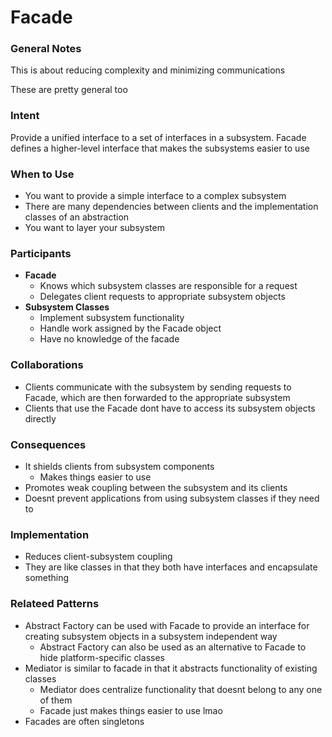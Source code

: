 # Facade

### General Notes

This is about reducing complexity and minimizing communications

These are pretty general too

### Intent

Provide a unified interface to a set of interfaces in a subsystem. Facade defines a higher-level interface that makes the subsystems easier to use

### When to Use

* You want to provide a simple interface to a complex subsystem
* There are many dependencies between clients and the implementation classes of an abstraction
* You want to layer your subsystem

### Participants

* **Facade**
  * Knows which subsystem classes are responsible for a request
  * Delegates client requests to appropriate subsystem objects
* **Subsystem Classes**
  * Implement subsystem functionality
  * Handle work assigned by the Facade object
  * Have no knowledge of the facade

### Collaborations

* Clients communicate with the subsystem by sending requests to Facade, which are then forwarded to the appropriate subsystem
* Clients that use the Facade dont have to access its subsystem objects directly

### Consequences

* It shields clients from subsystem components
  * Makes things easier to use
* Promotes weak coupling between the subsystem and its clients
* Doesnt prevent applications from using subsystem classes if they need to

### Implementation

* Reduces client-subsystem coupling
* They are like classes in that they both have interfaces and encapsulate something

### Relateed Patterns

* Abstract Factory can be used with Facade to provide an interface for creating subsystem objects in a subsystem independent way
  * Abstract Factory can also be used as an alternative to Facade to hide platform-specific classes
* Mediator is similar to facade in that it abstracts functionality of existing classes
  * Mediator does centralize functionality that doesnt belong to any one of them
  * Facade just makes things easier to use lmao
* Facades are often singletons
